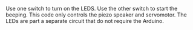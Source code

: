 Use one switch to turn on the LEDS.
Use the other switch to start the beeping.
This code only controls the piezo speaker and servomotor. The LEDs are part a separate circuit that do not require the Arduino.
